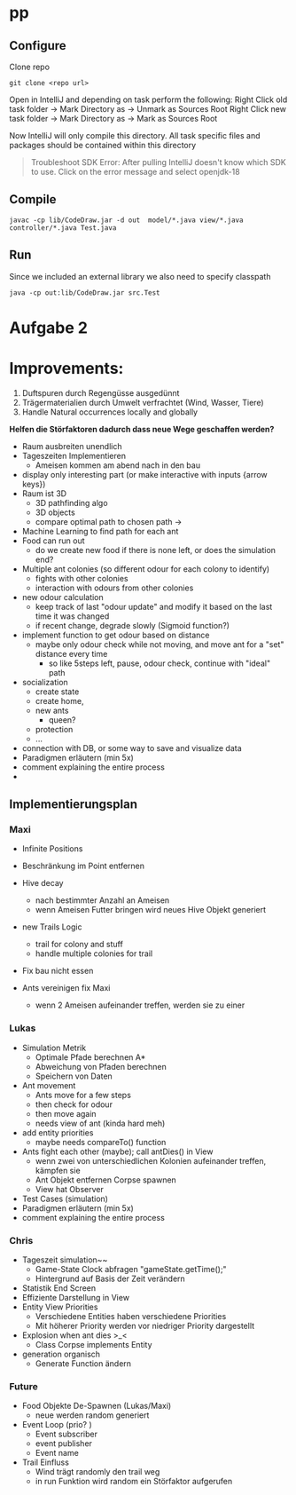 # pp

## Configure

Clone repo

```
git clone <repo url>
```

Open in IntelliJ and depending on task perform the following:
Right Click old task folder -> Mark Directory as -> Unmark as Sources Root
Right Click new task folder -> Mark Directory as -> Mark as Sources Root

Now IntelliJ will only compile this directory. All task specific files and packages should be contained within this
directory

> Troubleshoot SDK Error: After pulling IntelliJ doesn't know which SDK to use. Click on the error message and select
> openjdk-18

## Compile

```
javac -cp lib/CodeDraw.jar -d out  model/*.java view/*.java controller/*.java Test.java
```

## Run

Since we included an external library we also need to specify classpath

```
java -cp out:lib/CodeDraw.jar src.Test
```

# Aufgabe 2

# Improvements:

1. Duftspuren durch Regengüsse ausgedünnt
2. Trägermaterialien durch Umwelt verfrachtet (Wind, Wasser, Tiere)
3. Handle Natural occurrences locally and globally

**Helfen die Störfaktoren dadurch dass neue Wege geschaffen werden?**

- Raum ausbreiten unendlich
- Tageszeiten Implementieren
    - Ameisen kommen am abend nach in den bau
- display only interesting part (or make interactive with inputs {arrow keys})
- Raum ist 3D
    - 3D pathfinding algo
    - 3D objects
    - compare optimal path to chosen path $\to$
- Machine Learning to find path for each ant
- Food can run out
    - do we create new food if there is none left, or does the simulation end?
- Multiple ant colonies (so different odour for each colony to identify)
    - fights with other colonies
    - interaction with odours from other colonies
- new odour calculation
    - keep track of last "odour update" and modify it based on the last time it was changed
    - if recent change, degrade slowly (Sigmoid function?)
- implement function to get odour based on distance
    - maybe only odour check while not moving, and move ant for a "set" distance every time
        - so like 5steps left, pause, odour check, continue with "ideal" path
- socialization
    - create state
    - create home,
    - new ants
        - queen?
    - protection
    - ...
- connection with DB, or some way to save and visualize data
- Paradigmen erläutern (min 5x)
- comment explaining the entire process
-

## Implementierungsplan

### Maxi

- Infinite Positions
- Beschränkung im Point entfernen

- Hive decay
    - nach bestimmter Anzahl an Ameisen
    - wenn Ameisen Futter bringen wird neues Hive Objekt generiert
- new Trails Logic
    - trail for colony and stuff
    - handle multiple colonies for trail
- Fix bau nicht essen
- Ants vereinigen fix Maxi
    - wenn 2 Ameisen aufeinander treffen, werden sie zu einer

### Lukas

- Simulation Metrik
    - Optimale Pfade berechnen A*
    - Abweichung von Pfaden berechnen
    - Speichern von Daten
- Ant movement
    - Ants move for a few steps
    - then check for odour
    - then move again
    - needs view of ant (kinda hard meh)
- add entity priorities
    - maybe needs compareTo() function
- Ants fight each other (maybe); call antDies() in View
    - wenn zwei von unterschiedlichen Kolonien aufeinander treffen, kämpfen sie
    - Ant Objekt entfernen Corpse spawnen
    - View hat Observer
- Test Cases (simulation)
- Paradigmen erläutern (min 5x)
- comment explaining the entire process

### Chris

- Tageszeit simulation~~
    - Game-State Clock abfragen "gameState.getTime();"
    - Hintergrund auf Basis der Zeit verändern
- Statistik End Screen
- Effiziente Darstellung in View
- Entity View Priorities
    - Verschiedene Entities haben verschiedene Priorities
    - Mit höherer Priority werden vor niedriger Priority dargestellt
- Explosion when ant dies >_<
    - Class Corpse implements Entity
- generation organisch
    - Generate Function ändern

### Future

- Food Objekte De-Spawnen (Lukas/Maxi)
    - neue werden random generiert
- Event Loop (prio? )
    - Event subscriber
    - event publisher
    - Event name
- Trail Einfluss
    - Wind trägt randomly den trail weg
    - in run Funktion wird random ein Störfaktor aufgerufen